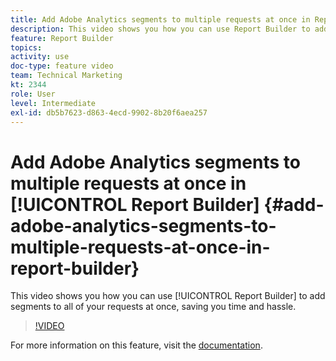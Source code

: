 ```yaml
---
title: Add Adobe Analytics segments to multiple requests at once in Report Builder
description: This video shows you how you can use Report Builder to add segments to all of your requests at once, saving you time and hassle.
feature: Report Builder
topics: 
activity: use
doc-type: feature video
team: Technical Marketing
kt: 2344
role: User
level: Intermediate
exl-id: db5b7623-d863-4ecd-9902-8b20f6aea257
---
```

# Add Adobe Analytics segments to multiple requests at once in [!UICONTROL Report Builder] {#add-adobe-analytics-segments-to-multiple-requests-at-once-in-report-builder}

This video shows you how you can use [!UICONTROL Report Builder] to add segments to all of your requests at once, saving you time and hassle.

>[!VIDEO](https://video.tv.adobe.com/v/25445/?quality=12)

For more information on this feature, visit the [documentation](https://marketing.adobe.com/resources/help/en_US/arb/index.html).
